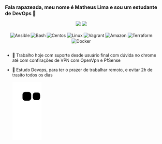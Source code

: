 ### Fala rapazeada, meu nome é Matheus Lima e sou um estudante de DevOps 👋

<div align="center">
  <a href="https://github.com/mattslima"> </a>
  <img height="180em" src="https://github-readme-stats.vercel.app/api?username=mattslima&show_icons=true&theme=algolia&include_all_commits=true&count_private=true"/>
  <img height="180em" src="https://github-readme-stats.vercel.app/api/top-langs/?username=mattslima&layout=compact&langs_count=7&theme=algolia"/>
</div>
<div align="center"><br>
  <img align="center" alt="Ansible" height="30" width="40" src="https://cdn.jsdelivr.net/gh/devicons/devicon/icons/ansible/ansible-original.svg">
  <img align="center" alt="Bash" height="30" width="40" src="https://cdn.jsdelivr.net/gh/devicons/devicon/icons/bash/bash-original.svg">
  <img align="center" alt="Centos" height="30" width="40" src="https://cdn.jsdelivr.net/gh/devicons/devicon/icons/centos/centos-original.svg">
  <img align="center" alt="Linux" height="30" width="40" src="https://cdn.jsdelivr.net/gh/devicons/devicon/icons/linux/linux-original.svg">
  <img align="center" alt="Vagrant" height="30" width="40" src="https://cdn.jsdelivr.net/gh/devicons/devicon/icons/vagrant/vagrant-original.svg">
  <img align="center" alt="Amazon" height="30" width="40" src="https://cdn.jsdelivr.net/gh/devicons/devicon/icons/amazonwebservices/amazonwebservices-original.svg">
  <img align="center" alt="Terraform" height="30" width="40" src="https://cdn.jsdelivr.net/gh/devicons/devicon/icons/terraform/terraform-original.svg">
  <img align="center" alt="Docker" height="30" width ="40" src="https://cdn.jsdelivr.net/gh/devicons/devicon/icons/docker/docker-original.svg">
</div>
  
  ##
  
- 🔭 Trabalho hoje com suporte desde usuário final com dúvida no chrome até com confirações de VPN com OpenVpn e PfSense
- 🌱 Estudo Devops, para ter o prazer de trabalhar remoto, e evitar 2h de trasito todos os dias

  
  ![Snake animation](https://github.com/rafaballerini/rafaballerini/blob/output/github-contribution-grid-snake.svg)
